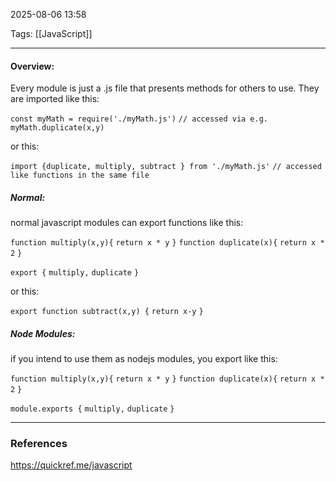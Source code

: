 2025-08-06 13:58

Tags: [[JavaScript]]

------------------------------------------------

#### Overview:
Every module is just a .js file that presents methods for others to use. They are imported like this:

`const myMath = require('./myMath.js')`
`// accessed via e.g. myMath.duplicate(x,y)`

or this:

`import {duplicate, multiply, subtract } from './myMath.js'`
`// accessed like functions in the same file`
##### Normal:
normal javascript modules can export functions like this:

`function multiply(x,y){`
    `return x * y`
`}`
`function duplicate(x){`
    `return x * 2`
`}`

`export {`
	`multiply,`
	`duplicate`
`}`

or this:

`export function subtract(x,y) {`
	`return x-y`
`}`

##### Node Modules:
if you intend to use them as nodejs modules, you export like this:

`function multiply(x,y){`
    `return x * y`
`}`
`function duplicate(x){`
    `return x * 2`
`}`

`module.exports {`
	`multiply,`
	`duplicate`
`}`





------------------------------------------------------
### References
https://quickref.me/javascript